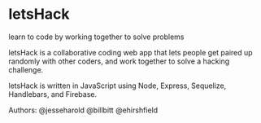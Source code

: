 # letsHack
learn to code by working together to solve problems

letsHack is a collaborative coding web app that lets people get paired up randomly with other coders, and work together to solve a hacking challenge.

letsHack is written in JavaScript using Node, Express, Sequelize, Handlebars, and Firebase.

Authors: 
@jesseharold
@billbitt
@ehirshfield